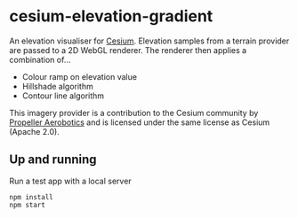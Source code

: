 cesium-elevation-gradient
=========================

An elevation visualiser for [Cesium](https://cesiumjs.org/).  Elevation samples from a terrain provider are passed to a 2D WebGL renderer.  The renderer then applies a combination of...

* Colour ramp on elevation value
* Hillshade algorithm
* Contour line algorithm

This imagery provider is a contribution to the Cesium community by [Propeller Aerobotics](https://www.propelleraero.com/) and is licensed under the same license as Cesium (Apache 2.0).

Up and running
--------------
Run a test app with a local server

```
npm install
npm start
```

